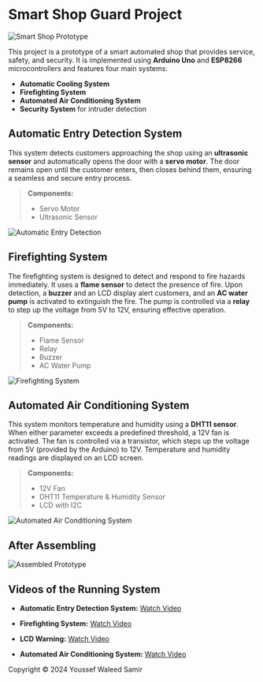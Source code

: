 # Smart Shop Guard Project

![Smart Shop Prototype](https://github.com/user-attachments/assets/817044e5-c3e2-4efb-a62e-8bb6452c51aa)

This project is a prototype of a smart automated shop that provides service, safety, and security. It is implemented using **Arduino Uno** and **ESP8266** microcontrollers and features four main systems:

- **Automatic Cooling System**
- **Firefighting System**
- **Automated Air Conditioning System**
- **Security System** for intruder detection

## Automatic Entry Detection System

This system detects customers approaching the shop using an **ultrasonic sensor** and automatically opens the door with a **servo motor**. The door remains open until the customer enters, then closes behind them, ensuring a seamless and secure entry process.

> **Components:**
> - Servo Motor
> - Ultrasonic Sensor

![Automatic Entry Detection](https://github.com/user-attachments/assets/f86acbed-ca17-4638-957b-704dc8fc865c)

## Firefighting System

The firefighting system is designed to detect and respond to fire hazards immediately. It uses a **flame sensor** to detect the presence of fire. Upon detection, a **buzzer** and an LCD display alert customers, and an **AC water pump** is activated to extinguish the fire. The pump is controlled via a **relay** to step up the voltage from 5V to 12V, ensuring effective operation.

> **Components:**
> - Flame Sensor
> - Relay
> - Buzzer
> - AC Water Pump

![Firefighting System](https://github.com/user-attachments/assets/8c1ad3f7-ac2c-4030-a00f-9a05861aa29b)

## Automated Air Conditioning System

This system monitors temperature and humidity using a **DHT11 sensor**. When either parameter exceeds a predefined threshold, a 12V fan is activated. The fan is controlled via a transistor, which steps up the voltage from 5V (provided by the Arduino) to 12V. Temperature and humidity readings are displayed on an LCD screen.

> **Components:**
> - 12V Fan
> - DHT11 Temperature & Humidity Sensor
> - LCD with I2C

![Automated Air Conditioning System](https://github.com/user-attachments/assets/a0c8a47a-d772-433e-973a-89955d4440b0)

## After Assembling

![Assembled Prototype](https://github.com/user-attachments/assets/9f83cc28-a480-4b8b-b2f9-9614dc355d6c)

## Videos of the Running System

- **Automatic Entry Detection System:**
  [Watch Video](https://github.com/user-attachments/assets/28712764-492d-467e-9aa7-fb2b8b069abf)

- **Firefighting System:**
  [Watch Video](https://github.com/user-attachments/assets/1052b2f2-3211-4acc-8836-fc73112fbd1a)

- **LCD Warning:**
  [Watch Video](https://github.com/user-attachments/assets/c1f41d64-3401-45b4-99e5-8f7c6153e420)

- **Automated Air Conditioning System:**
  [Watch Video](https://github.com/user-attachments/assets/e4350ce7-36f6-45f2-aca9-62d095d811f2)

Copyright © 2024 Youssef Waleed Samir

